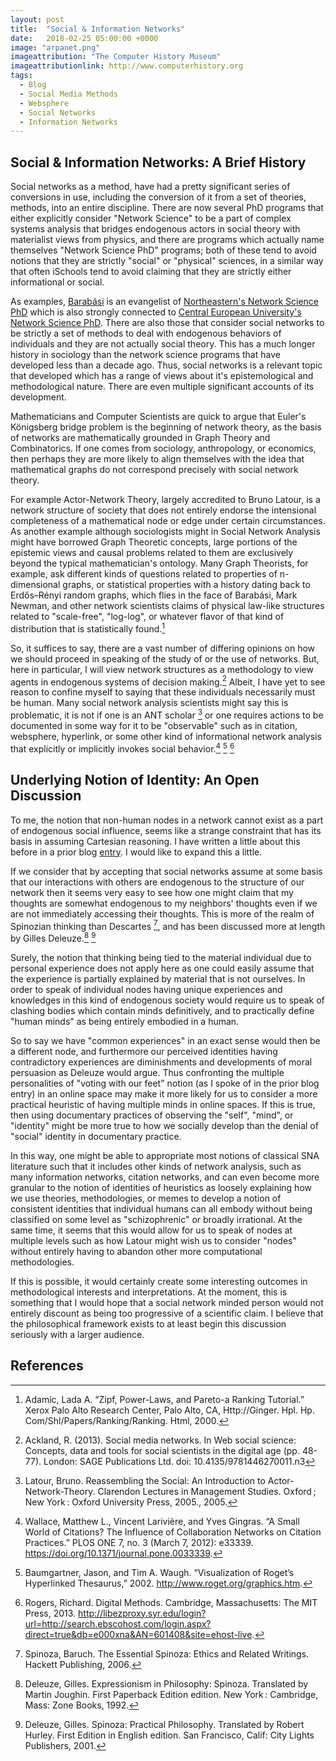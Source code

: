 ```yaml
---
layout: post
title:  "Social & Information Networks"
date:   2018-02-25 05:00:00 +0000
image: "arpanet.png"
imageattribution: "The Computer History Museum"
imageattributionlink: http://www.computerhistory.org
tags:
  - Blog
  - Social Media Methods
  - Websphere
  - Social Networks
  - Information Networks
---
```

## Social & Information Networks: A Brief History
Social networks as a method, have had a pretty significant series of conversions in use, including the conversion of it from a set of theories, methods, into an entire discipline. There are now several PhD programs that either explicitly consider "Network Science" to be a part of complex systems analysis that bridges endogenous actors in social theory with materialist views from physics, and there are programs which actually name themselves "Network Science PhD" programs; both of these tend to avoid notions that they are strictly "social" or "physical" sciences, in a similar way that often iSchools tend to avoid claiming that they are strictly either informational or social.

As examples, [Barabási](http://barabasi.com) is an evangelist of [Northeastern's Network Science PhD](https://www.networkscienceinstitute.org/phd) which is also strongly connected to [Central European University's Network Science PhD](https://cns.ceu.edu/phd-program-network-science-ceu). There are also those that consider social networks to be strictly a set of methods to deal with endogenous behaviors of individuals and they are not actually social theory. This has a much longer history in sociology than the network science programs that have developed less than a decade ago. Thus, social networks is a relevant topic that developed which has a range of views about it's epistemological and methodological nature. There are even multiple significant accounts of its development.

Mathematicians and Computer Scientists are quick to argue that Euler's Königsberg bridge problem is the beginning of network theory, as the basis of networks are mathematically grounded in Graph Theory and Combinatorics. If one comes from sociology, anthropology, or economics, then perhaps they are more likely to align themselves with the idea that mathematical graphs do not correspond precisely with social network theory.

For example Actor-Network Theory, largely accredited to Bruno Latour, is a network structure of society that does not entirely endorse the intensional completeness of a mathematical node or edge under certain circumstances. As another example although sociologists might in Social Network Analysis might have borrowed Graph Theoretic concepts, large portions of the epistemic views and causal problems related to them are exclusively beyond the typical mathematician's ontology. Many Graph Theorists, for example, ask different kinds of questions related to properties of n-dimensional graphs, or statistical properties with a history dating back to Erdős–Rényi random graphs, which flies in the face of Barabási, Mark Newman, and other network scientists claims of physical law-like structures related to "scale-free", "log-log", or whatever flavor of that kind of distribution that is statistically found.[^1]

So, it suffices to say, there are a vast number of differing opinions on how we should proceed in speaking of the study of or the use of networks. But, here in particular, I will view network structures as a methodology to view agents in endogenous systems of decision making.[^2] Albeit, I have yet to see reason to confine myself to saying that these individuals necessarily must be human. Many social network analysis scientists might say this is problematic, it is not if one is an ANT scholar [^3] or one requires actions to be documented in some way for it to be "observable" such as in citation, websphere, hyperlink, or some other kind of informational network analysis that explicitly or implicitly invokes social behavior.[^4] [^5] [^6]

## Underlying Notion of Identity: An Open Discussion

To me, the notion that non-human nodes in a network cannot exist as a part of endogenous social influence, seems like a strange constraint that has its basis in assuming Cartesian reasoning. I have written a little about this before in a prior blog [entry](https://aos11409.github.io/BaymAndCommunity/). I would like to expand this a little.

If we consider that by accepting that social networks assume at some basis that our interactions with others are endogenous to the structure of our network then it seems very easy to see how one might claim that my thoughts are somewhat endogenous to my neighbors' thoughts even if we are not immediately accessing their thoughts. This is more of the realm of Spinozian thinking than Descartes [^7], and has been discussed more at length by Gilles Deleuze.[^8] [^9]

Surely, the notion that thinking being tied to the material individual due to personal experience does not apply here as one could easily assume that the experience is partially explained by material that is not ourselves. In order to speak of individual nodes having unique experiences and knowledges in this kind of endogenous society would require us to speak of clashing bodies which contain minds definitively, and to practically define "human minds" as being entirely embodied in a human.

So to say we have "common experiences" in an exact sense would then be a different node, and furthermore our perceived identities having contradictory experiences are diminishments and developments of moral persuasion as Deleuze would argue. Thus confronting the multiple personalities of "voting with our feet" notion (as I spoke of in the prior blog entry) in an online space may make it more likely for us to consider a more practical heuristic of having multiple minds in online spaces. If this is true, then using documentary practices of observing the "self", "mind", or "identity" might be more true to how we socially develop than the denial of "social" identity in documentary practice.

In this way, one might be able to appropriate most notions of classical SNA literature such that it includes other kinds of network analysis, such as many information networks, citation networks, and can even become more granular to the notion of identities of heuristics as loosely explaining how we use theories, methodologies, or memes to develop a notion of consistent identities that individual humans can all embody without being classified on some level as "schizophrenic" or broadly irrational. At the same time, it seems that this would allow for us to speak of nodes at multiple levels such as how Latour might wish us to consider "nodes" without entirely having to abandon other more computational methodologies.

If this is possible, it would certainly create some interesting outcomes in methodological interests and interpretations. At the moment, this is something that I would hope that a social network minded person would not entirely discount as being too progressive of a scientific claim. I believe that the philosophical framework exists to at least begin this discussion seriously with a larger audience.

## References

[^1]: Adamic, Lada A. “Zipf, Power-Laws, and Pareto-a Ranking Tutorial.” Xerox Palo Alto Research Center, Palo Alto, CA, Http://Ginger. Hpl. Hp. Com/Shl/Papers/Ranking/Ranking. Html, 2000.

[^2]: Ackland, R. (2013). Social media networks. In Web social science: Concepts, data and tools for social scientists in the digital age (pp. 48-77). London: SAGE Publications Ltd. doi: 10.4135/9781446270011.n3

[^3]: Latour, Bruno. Reassembling the Social: An Introduction to Actor-Network-Theory. Clarendon Lectures in Management Studies. Oxford ; New York : Oxford University Press, 2005., 2005.

[^4]: Wallace, Matthew L., Vincent Larivière, and Yves Gingras. “A Small World of Citations? The Influence of Collaboration Networks on Citation Practices.” PLOS ONE 7, no. 3 (March 7, 2012): e33339. https://doi.org/10.1371/journal.pone.0033339.

[^5]: Baumgartner, Jason, and Tim A. Waugh. “Visualization of Roget’s Hyperlinked Thesaurus,” 2002. http://www.roget.org/graphics.htm.

[^6]: Rogers, Richard. Digital Methods. Cambridge, Massachusetts: The MIT Press, 2013. http://libezproxy.syr.edu/login?url=http://search.ebscohost.com/login.aspx?direct=true&db=e000xna&AN=601408&site=ehost-live.

[^7]: Spinoza, Baruch. The Essential Spinoza: Ethics and Related Writings. Hackett Publishing, 2006.

[^8]: Deleuze, Gilles. Expressionism in Philosophy: Spinoza. Translated by Martin Joughin. First Paperback Edition edition. New York : Cambridge, Mass: Zone Books, 1992.

[^9]: Deleuze, Gilles. Spinoza: Practical Philosophy. Translated by Robert Hurley. First Edition in English edition. San Francisco, Calif: City Lights Publishers, 2001.
